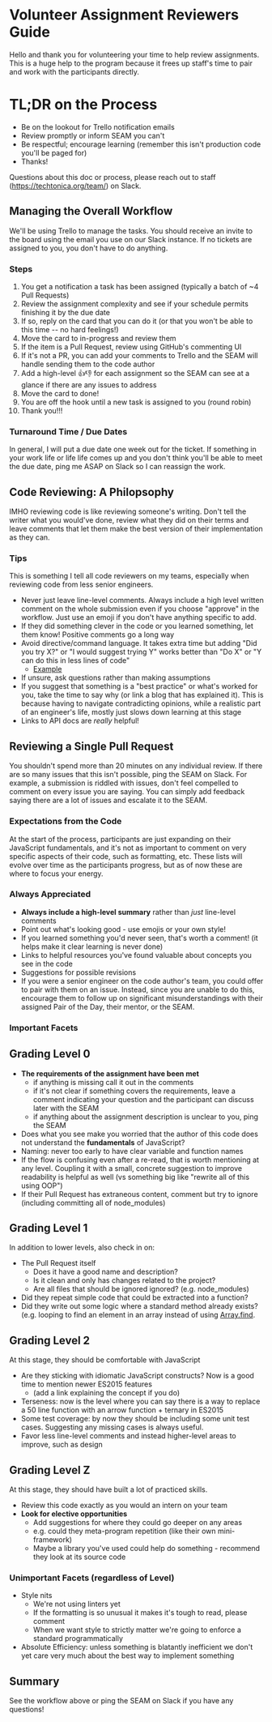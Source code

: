 # Volunteer Assignment Reviewers Guide

Hello and thank you for volunteering your time to help review assignments. This is a huge help to the program because it frees up staff's time to pair and work with the participants directly.

# TL;DR on the Process

- Be on the lookout for Trello notification emails
- Review promptly or inform SEAM you can't
- Be respectful; encourage learning (remember this isn't production code you'll be paged for)
- Thanks!

Questions about this doc or process, please reach out to staff (https://techtonica.org/team/) on Slack.

## Managing the Overall Workflow

We'll be using Trello to manage the tasks. You should receive an invite to the board using the email you use on our Slack instance. If no tickets are assigned to you, you don't have to do anything.

### Steps

1. You get a notification a task has been assigned (typically a batch of ~4 Pull Requests)
1. Review the assignment complexity and see if your schedule permits finishing it by the due date
1. If so, reply on the card that you can do it (or that you won't be able to this time -- no hard feelings!)
1. Move the card to in-progress and review them
1. If the item is a Pull Request, review using GitHub's commenting UI
1. If it's not a PR, you can add your comments to Trello and the SEAM will handle sending them to the code author
1. Add a high-level 👍👎 for each assignment so the SEAM can see at a glance if there are any issues to address
1. Move the card to done!
1. You are off the hook until a new task is assigned to you (round robin)
1. Thank you!!!

### Turnaround Time / Due Dates

In general, I will put a due date one week out for the ticket. If something in your work life or life life comes up and you don't think you'll be able to meet the due date, ping me ASAP on Slack so I can reassign the work.

## Code Reviewing: A Philopsophy

IMHO reviewing code is like reviewing someone's writing. Don't tell the writer what you would've done, review what they did on their terms and leave comments that let them make the best version of their implementation as they can.

### Tips

This is something I tell all code reviewers on my teams, especially when reviewing code from less senior engineers.

- Never just leave line-level comments. Always include a high level written comment on the whole submission even if you choose "approve" in the workflow. Just use an emoji if you don't have anything specific to add.
- If they did something clever in the code or you learned something, let them know! Positive comments go a long way
- Avoid directive/command language. It takes extra time but adding "Did you try X?" or "I would suggest trying Y" works better than "Do X" or "Y can do this in less lines of code"
  - [Example](https://speakerdeck.com/kkasprak/creating-an-inclusive-code-review-culture?slide=34)
- If unsure, ask questions rather than making assumptions
- If you suggest that something is a "best practice" or what's worked for you, take the time to say why (or link a blog that has explained it). This is because having to navigate contradicting opinions, while a realistic part of an engineer's life, mostly just slows down learning at this stage
- Links to API docs are _really_ helpful!

## Reviewing a Single Pull Request

You shouldn't spend more than 20 minutes on any individual review. If there are so many issues that this isn't possible, ping the SEAM on Slack. For example, a submission is riddled with issues, don't feel compelled to comment on every issue you are saying. You can simply add feedback saying there are a lot of issues and escalate it to the SEAM.

### Expectations from the Code

At the start of the process, participants are just expanding on their JavaScript fundamentals, and it's not as important to comment on very specific aspects of their code, such as formatting, etc. These lists will evolve over time as the participants progress, but as of now these are where to focus your energy.

### Always Appreciated

- **Always include a high-level summary** rather than _just_ line-level comments
- Point out what's looking good - use emojis or your own style!
- If you learned something you'd never seen, that's worth a comment! (it helps make it clear learning is never done)
- Links to helpful resources you've found valuable about concepts you see in the code
- Suggestions for possible revisions
- If you were a senior engineer on the code author's team, you could offer to pair with them on an issue. Instead, since you are unable to do this, encourage them to follow up on significant misunderstandings with their assigned Pair of the Day, their mentor, or the SEAM.

### Important Facets

## Grading Level 0

- **The requirements of the assignment have been met**
  - if anything is missing call it out in the comments
  - if it's not clear if something covers the requirements, leave a comment indicating your question and the participant can discuss later with the SEAM
  - if anything about the assignment description is unclear to you, ping the SEAM
- Does what you see make you worried that the author of this code does not understand the **fundamentals** of JavaScript?
- Naming: never too early to have clear variable and function names
- If the flow is confusing even after a re-read, that is worth mentioning at any level. Coupling it with a small, concrete suggestion to improve readability is helpful as well (vs something big like "rewrite all of this using OOP")
- If their Pull Request has extraneous content, comment but try to ignore (including committing all of node_modules)

## Grading Level 1

In addition to lower levels, also check in on:

- The Pull Request itself
  - Does it have a good name and description?
  - Is it clean and only has changes related to the project?
  - Are all files that should be ignored ignored? (e.g. node_modules)
- Did they repeat simple code that could be extracted into a function?
- Did they write out some logic where a standard method already exists? (e.g. looping to find an element in an array instead of using [Array.find](https://developer.mozilla.org/en-US/docs/Web/JavaScript/Reference/Global_Objects/Array/find).

## Grading Level 2

At this stage, they should be comfortable with JavaScript

- Are they sticking with idiomatic JavaScript constructs? Now is a good time to mention newer ES2015 features
  - (add a link explaining the concept if you do)
- Terseness: now is the level where you can say there is a way to replace a 50 line function with an arrow function + ternary in ES2015
- Some test coverage: by now they should be including some unit test cases. Suggesting any missing cases is always useful.
- Favor less line-level comments and instead higher-level areas to improve, such as design

## Grading Level Z

At this stage, they should have built a lot of practiced skills.

- Review this code exactly as you would an intern on your team
- **Look for elective opportunities**
  - Add suggestions for where they could go deeper on any areas
  - e.g. could they meta-program repetition (like their own mini-framework)
  - Maybe a library you've used could help do something - recommend they look at its source code

### Unimportant Facets (regardless of Level)

- Style nits
  - We're not using linters yet
  - If the formatting is so unusual it makes it's tough to read, please comment
  - When we want style to strictly matter we're going to enforce a standard programmatically
- Absolute Efficiency: unless something is blatantly inefficient we don't yet care very much about the best way to implement something

## Summary

See the workflow above or ping the SEAM on Slack if you have any questions!
